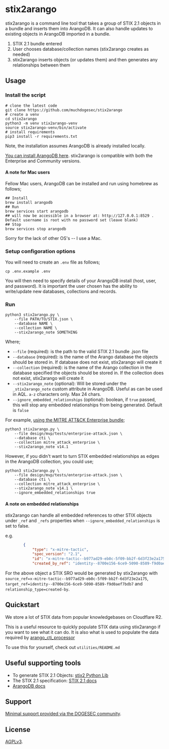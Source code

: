 # stix2arango

stix2arango is a command line tool that takes a group of STIX 2.1 objects in a bundle and inserts them into ArangoDB. It can also handle updates to existing objects in ArangoDB imported in a bundle.

1. STIX 2.1 bundle entered
2. User chooses database/collection names (stix2arango creates as needed)
3. stix2arango inserts objects (or updates them) and then generates any relationships between them

## Usage

### Install the script

```shell
# clone the latest code
git clone https://github.com/muchdogesec/stix2arango
# create a venv
cd stix2arango
python3 -m venv stix2arango-venv
source stix2arango-venv/bin/activate
# install requirements
pip3 install -r requirements.txt
````

Note, the installation assumes ArangoDB is already installed locally.

[You can install ArangoDB here](https://arangodb.com/download/). stix2arango is compatible with both the Enterprise and Community versions.

#### A note for Mac users

Fellow Mac users, ArangoDB can be installed and run using homebrew as follows;

```shell
## Install
brew install arangodb
## Run
brew services start arangodb
## will now be accessible in a browser at: http://127.0.0.1:8529 . Default username is root with no password set (leave blank) 
## Stop
brew services stop arangodb
```

Sorry for the lack of other OS's -- I use a Mac.

### Setup configoration options

You will need to create an `.env` file as follows;

```shell
cp .env.example .env
```

You will then need to specify details of your ArangoDB install (host, user, and password). It is important the user chosen has the ability to write/update new databases, collections and records.

### Run

```shell
python3 stix2arango.py \
	--file PATH/TO/STIX.json \
	--database NAME \
	--collection NAME \
	--stix2arango_note SOMETHING
```

Where;

* `--file` (required): is the path to the valid STIX 2.1 bundle .json file
* `--database` (required): is the name of the Arango database the objects should be stored in. If database does not exist, stix2arango will create it
* `--collection` (required): is the name of the Arango collection in the database specified the objects should be stored in. If the collection does not exist, stix2arango will create it
* `--stix2arango_note` (optional): Will be stored under the `_stix2arango_note` custom attribute in ArangoDB. Useful as can be used in AQL. `a-z` characters only. Max 24 chars.
* `--ignore_embedded_relationships` (optional): boolean, if `true` passed, this will stop any embedded relationships from being generated. Default is `false`

For example, [using the MITRE ATT&CK Enterprise bundle](https://raw.githubusercontent.com/mitre/cti/master/enterprise-attack/enterprise-attack.json);

```shell
python3 stix2arango.py \
	--file design/mvp/tests/enterprise-attack.json \
	--database cti \
	--collection mitre_attack_enterprise \
	--stix2arango_note v14.1
```

However, if you didn't want to turn STIX embedded relationships as edges in the ArangoDB collection, you could use;

```shell
python3 stix2arango.py \
	--file design/mvp/tests/enterprise-attack.json \
	--database cti \
	--collection mitre_attack_enterprise \
	--stix2arango_note v14.1 \
	--ignore_embedded_relationships true
```

#### A note on embedded relationships

stix2arango can handle all embedded references to other STIX objects under `_ref` and `_refs` properties when `--ignore_embedded_relationships` is set to false.

e.g.

```json
        {
            "type": "x-mitre-tactic",
            "spec_version": "2.1",
            "id": "x-mitre-tactic--b977ad29-eb0c-5f09-bb2f-6d3f23e2a175",
            "created_by_ref": "identity--8700e156-6ce9-5090-8589-f9d0aef7bdb7",
```

For the above object a STIX SRO would be generated by stix2arango with `source_ref=x-mitre-tactic--b977ad29-eb0c-5f09-bb2f-6d3f23e2a175`, `target_ref=identity--8700e156-6ce9-5090-8589-f9d0aef7bdb7` and `relationship_type=created-by`.

## Quickstart

We store a lot of STIX data from popular knowledgebases on Cloudflare R2.

This is a useful resource to quickly populate STIX data using stix2arango if you want to see what it can do. It is also what is used to populate the data required by [arango_cti_processor](https://github.com/muchdogesec/arango_cti_processor/)

To use this for yourself, check out `utilities/README.md`

## Useful supporting tools

* To generate STIX 2.1 Objects: [stix2 Python Lib](https://stix2.readthedocs.io/en/latest/)
* The STIX 2.1 specification: [STIX 2.1 docs](https://docs.oasis-open.org/cti/stix/v2.1/stix-v2.1.html)
* [ArangoDB docs](https://docs.arangodb.com/3.11/about-arangodb/)

## Support

[Minimal support provided via the DOGESEC community](https://community.dogesec.com/).

## License

[AGPLv3](/LICENSE).